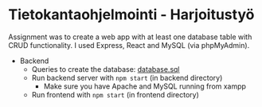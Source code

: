 # Tietokantaohjelmointi - Harjoitustyö

Assignment was to create a web app with at least one database table with CRUD functionality. I used Express, React and MySQL (via phpMyAdmin).

- Backend
  - Queries to create the database: [database.sql](backend/database.sql)
  - Run backend server with `npm start` (in backend directory)
    - Make sure you have Apache and MySQL running from xampp
  - Run frontend with `npm start` (in frontend directory)
